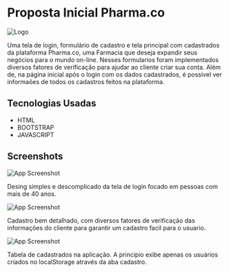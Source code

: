 # Proposta Inicial Pharma.co

![Logo](https://media.discordapp.net/attachments/732195397736595500/1238152436019888138/logo.png?ex=663e3ed0&is=663ced50&hm=a4ed9546df7f8310659e3e9ccb665ecc003af36221c5cbbf45e255b62e466de3&=&format=webp&quality=lossless&width=550&height=96)


Uma tela de login, formulário de cadastro e tela principal com cadastrados da plataforma Pharma.co, uma Farmacia que deseja expandir seus negócios para o mundo on-line. Nesses formularios foram implementados diversos fatores de verificação para ajudar ao cliente criar sua conta. Além de, na página inicial após o login com os dados cadastrados, é possivel ver informaões de todos os cadastros feitos na plataforma.


## Tecnologias Usadas

- HTML
- BOOTSTRAP
- JAVASCRIPT


## Screenshots

![App Screenshot](https://media.discordapp.net/attachments/732195397736595500/1238152075293229106/print-login.PNG?ex=663e3e7a&is=663cecfa&hm=dd0de089494e80880dd98a80fa5ac687f6bee7c8b4b3c3ea70c641db3e97b99f&=&format=webp&quality=lossless&width=876&height=616)

Desing simples e descomplicado da tela de login focado em pessoas com mais de 40 anos.

![App Screenshot](https://media.discordapp.net/attachments/732195397736595500/1238152074965946458/print-cadastro.PNG?ex=663e3e7a&is=663cecfa&hm=6a2c7973630263ed352f5eed5bd33b6a38f411de145fb7f07f0687b96b7f64ff&=&format=webp&quality=lossless)

Cadastro bem detalhado, com diversos fatores de verificação das informações do cliente para garantir um cadastro facil para o usuario.

![App Screenshot](https://media.discordapp.net/attachments/732195397736595500/1238154031067824199/image.png?ex=663e404c&is=663ceecc&hm=90da354755c0d344232fd701dd348350785ea252840932e89664c71a823feaec&=&format=webp&quality=lossless&width=876&height=655)

Tabela de cadastrados na aplicação. A principio exibe apenas os usuários criados no localStorage através da aba cadastro.

